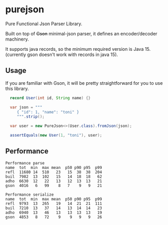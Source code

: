 # purejson

Pure Functional Json Parser Library.

Built on top of ~~Gson~~ minimal-json parser, it defines an encoder/decoder machinery.

It supports java records, so the minimum required version is Java 15. (currently gson
doesn't work with records in java 15).

## Usage

If you are familiar with Gson, it will be pretty straightforward for you to use this
library.

```java
  record User(int id, String name) {}

  var json = """
     { "id": 1, "name": "toni" }
     """.strip();

  var user = new PureJson<>(User.class).fromJson(json);

  assertEquals(new User(1, "toni"), user);
```

## Performance

```
Performance parse
name  tot  min  max mean  p50 p90 p95  p99
refl  11680 14  510   23   15  38  38  204
buil  7982  13  102   15   14  18  18   62
adho  6630  12   22   13   12  13  13   21
gson  4016   6   99    8   7    9   9   21
```

```
Performance serialize
name  tot  min  max mean  p50 p90 p95  p99
refl  9793  13  265   19   14  21  21  111
buil  7210  13   37   14   13  14  14   23
adho  6940  13   46   13   13  13  13   19
gson  4853   8   72    9    9   9   9   26
```